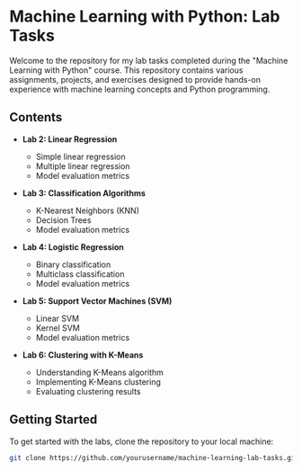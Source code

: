 # Machine Learning with Python: Lab Tasks

Welcome to the repository for my lab tasks completed during the "Machine Learning with Python" course. This repository contains various assignments, projects, and exercises designed to provide hands-on experience with machine learning concepts and Python programming.

## Contents

- **Lab 2: Linear Regression**
  - Simple linear regression
  - Multiple linear regression
  - Model evaluation metrics

- **Lab 3: Classification Algorithms**
  - K-Nearest Neighbors (KNN)
  - Decision Trees
  - Model evaluation metrics

- **Lab 4: Logistic Regression**
  - Binary classification
  - Multiclass classification
  - Model evaluation metrics

- **Lab 5: Support Vector Machines (SVM)**
  - Linear SVM
  - Kernel SVM
  - Model evaluation metrics

- **Lab 6: Clustering with K-Means**
  - Understanding K-Means algorithm
  - Implementing K-Means clustering
  - Evaluating clustering results

## Getting Started

To get started with the labs, clone the repository to your local machine:

```bash
git clone https://github.com/yourusername/machine-learning-lab-tasks.git
